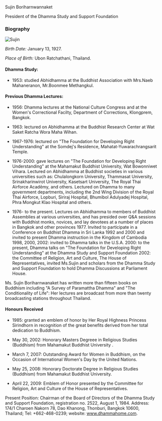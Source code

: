 Sujin Boriharnwannaket 

President of the Dhamma Study and Support Foundation

### Biography

![Sujin](https://alwell.github.io/Book_details/sujin.jpg)

*Birth Date:* January 13, 1927.

*Place of Birth:* Ubon Ratchathani, Thailand.

#### Dhamma Study:

- 1953: studied Abhidhamma at the Buddhist Association with Mrs.Naeb Mahaneranon, Mr.Boonmee Methangkul.

#### Previous Dhamma Lectures:

- 1956: Dhamma lectures at the National Culture Congress and at the Women's Correctional Facilty, Department of Corrections, Klongprem, Bangkok. 

- 1963: lectured on Abhidhamma at the Buddhist Research Center at Wat Saket Ratcha Wora Maha Wihan. 

- 1967-1976: lectured on "The Foundation for Developing Right Understanding" at the Somdej's Residence, Mahatat-Yuwarachrangsarit Temple. 

- 1976-2000: gave lectures on "The Foundation for Developing Right Understanding" at the Mahamakut Buddhist University, Wat Bowonniwet Vihara. Lectured on Abhidhamma at Buddhist societies in various universities such as: Chulalongkorn University, Thammasat University, Srinakharinwirot University, Kasetsart University, The Royal Thai Airforce Acadēmy, and others. Lectured on Dhamma to many government departments, including the 2nd Wing Division of the Royal Thai Airforce, Lopburi, Siriraj Hospital, Bhumibol Adulyadej Hospital, Phra Mongkut Klao Hospital and others.

- 1976- to the present.  Lectures on Abhidhamma to members of Buddhist Assemblies at various universities, and has presided over Q&A sessions with Buddhist monks, novices, and lay devotees at a number of places in Bangkok and other provinces 1977. Invited to participate in a Conference on Buddhist Dhamma in Sri Lanka 1992 and 2000 and invited to present Dhamma instruction in the Kingdom of Cambodia 1998, 2000, 2002: invited to Dhamma talks in the U.S.A. 2000: to the present, Dhamma talks on "The Foundation for Developing Right Understanding" at the Dhamma Study and Support Foundation 2002: the Committee of Religion, Art and Culture, The House of Representatives, invited Ms.Sujin and scholars from the Dhamma Study and Support Foundation to hold Dhamma Discussions at Parliament House.

Ms. Sujin Boriharnwanaket has written more than fifteen books on Buddhism including "A Survey of Paramattha Dhamma" and "The Conditionality of Life": Her lectures are broadcast from more than twenty broadcasting stations throughout Thailand.

#### Honours Received

- 1985: granted an emblem of honor by Her Royal Highness Princess Sirindhorn in recognition of the great benefits derived from her total dedication to Buddhism. 

- May 30, 2002: Honorary Masters Degreee in Religious Studies (Buddhism) from Mahamakut Buddhist University .

- March 7, 2007: Outstanding Award for Women in Buddhism, on the Occasion of International Women's Day by the United Nations. 

- May 25, 2008: Honorary Doctorate Degree in Religious Studies (Buddhism) from Mahamakut Buddhist University. 

- April 22, 2009: Emblem of Honor presented by the Committee for Religion, Art and Culture of the House of Representatives.

Present Position: Chairman of the Board of Directors of the Dhamma Study and Support Foundation, registration no. 2522, August 1, 1984.
Address: 174/1 Charoen Nakorn 78, Dao Khanong, Thonburi, Bangkok 10600, Thailand; Tel: +662-468-0239; website: www.dhammahome.com.
